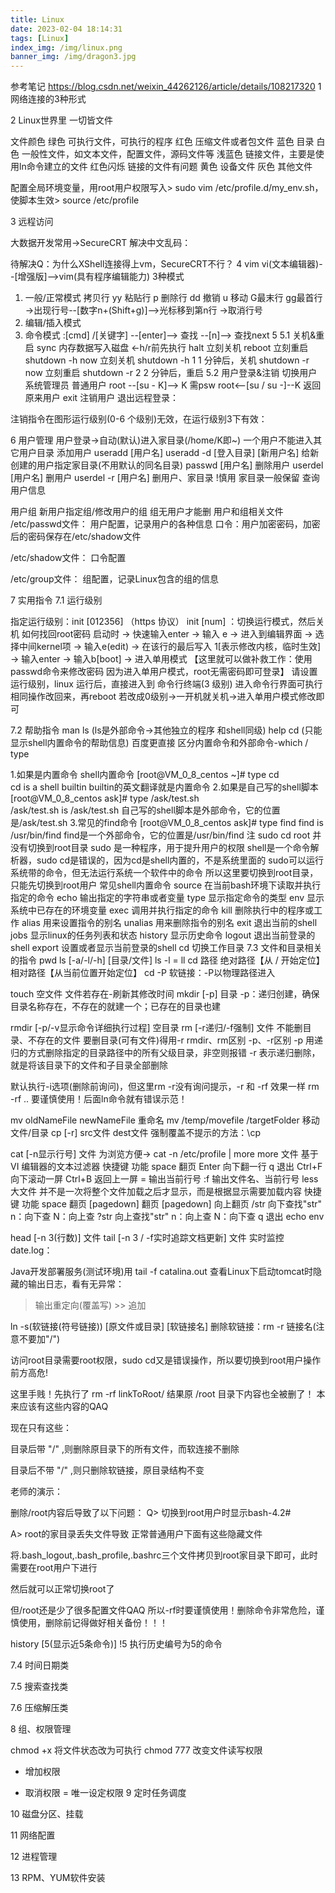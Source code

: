 ```yaml
---
title: Linux
date: 2023-02-04 18:14:31
tags: [Linux]
index_img: /img/linux.png
banner_img: /img/dragon3.jpg
---
```

参考笔记 https://blog.csdn.net/weixin_44262126/article/details/108217320
1 网络连接的3种形式  	

2 Linux世界里 一切皆文件

文件颜色
绿色	可执行文件，可执行的程序
红色	压缩文件或者包文件
蓝色	目录
白色	一般性文件，如文本文件，配置文件，源码文件等
浅蓝色	链接文件，主要是使用ln命令建立的文件
红色闪烁	链接的文件有问题
黄色	设备文件
灰色	其他文件

配置全局环境变量，用root用户权限写入> sudo vim /etc/profile.d/my_env.sh，使脚本生效> source /etc/profile

3 远程访问

大数据开发常用->SecureCRT
解决中文乱码：

待解决Q：为什么XShell连接得上vm，SecureCRT不行？
4 vim
vi(文本编辑器)--[增强版]-->vim(具有程序编辑能力)
3种模式

1. 一般/正常模式	拷贝行 yy	粘贴行 p		删除行 dd	撤销 u		移动 G最末行 gg最首行 
->出现行号--[数字n+(Shift+g)]-->光标移到第n行 ->取消行号
2. 编辑/插入模式
3. 命令模式			:[cmd]		/[关键字]  --[enter]--> 查找 --[n]--> 查找next
5
5.1 关机&重启
sync 	内存数据写入磁盘 <-h/r前先执行
halt		立刻关机
reboot	立刻重启
shutdown -h now		立刻关机
shutdown -h 1		1 分钟后，关机
shutdown -r now		立刻重启
shutdown -r 2		2 分钟后，重启
5.2 用户登录&注销
切换用户
系统管理员	普通用户
root   --[su - K]--> K	需psw
root<--[su / su -]--K
返回原来用户 exit
注销用户
退出远程登录：

注销指令在图形运行级别(0-6 个级别)无效，在运行级别3下有效：

6 用户管理
用户登录->自动(默认)进入家目录(/home/K即~)	一个用户不能进入其它用户目录
添加用户
useradd [用户名]
useradd -d [登入目录] [新用户名]	给新创建的用户指定家目录(不用默认的同名目录)
passwd [用户名]
删除用户
userdel [用户名]		删用户
userdel -r [用户名]	删用户、家目录 	!慎用 家目录一般保留
查询用户信息

用户组
新用户指定组/修改用户的组 组无用户才能删
用户和组相关文件
/etc/passwd文件： 用户配置，记录用户的各种信息   口令：用户加密密码，加密后的密码保存在/etc/shadow文件

/etc/shadow文件： 口令配置

/etc/group文件： 组配置，记录Linux包含的组的信息

7 实用指令
7.1 运行级别

指定运行级别：init [012356] （https 协议）	init [num] ：切换运行模式，然后关机
如何找回root密码
启动时 -> 快速输入enter -> 输入 e -> 进入到编辑界面 -> 选择中间kernel项 -> 输入e(edit) -> 在该行的最后写入 1[表示修改内核，临时生效] -> 输入enter -> 输入b[boot] -> 进入单用模式 【这里就可以做补救工作：使用passwd命令来修改密码 因为进入单用户模式，root无需密码即可登录】
请设置运行级别，linux 运行后，直接进入到 命令行终端(3 级别)
进入命令行界面可执行相同操作改回来，再reboot
若改成0级别->一开机就关机->进入单用户模式修改即可

7.2 帮助指令
man ls	(ls是外部命令->其他独立的程序 和shell同级)
help cd	(只能显示shell内置命令的帮助信息)
百度更直接
区分内置命令和外部命令-which / type

1.如果是内置命令 shell内置命令
[root@VM_0_8_centos ~]# type cd  
cd is a shell builtin 
builtin的英文翻译就是内置命令
2.如果是自己写的shell脚本
[root@VM_0_8_centos ask]# type /ask/test.sh  
/ask/test.sh is /ask/test.sh 
自己写的shell脚本是外部命令，它的位置是/ask/test.sh
3.常见的find命令
[root@VM_0_8_centos ask]# type find 
find is /usr/bin/find 
find是一个外部命令，它的位置是/usr/bin/find
注
 sudo cd root 并没有切换到root目录
sudo 是一种程序，用于提升用户的权限
shell是一个命令解析器，sudo cd是错误的，因为cd是shell内置的，不是系统里面的
sudo可以运行系统带的命令，但无法运行系统一个软件中的命令
所以这里要切换到root目录，只能先切换到root用户
常见shell内置命令
source	在当前bash环境下读取并执行指定的命令
echo	输出指定的字符串或者变量
type	显示指定命令的类型
env		显示系统中已存在的环境变量
exec	调用并执行指定的命令
kill		删除执行中的程序或工作
alias	用来设置指令的别名
unalias	用来删除指令的别名
exit		退出当前的shell
jobs		显示linux的任务列表和状态
history	显示历史命令
logout	退出当前登录的shell
export	设置或者显示当前登录的shell
cd		切换工作目录
7.3 文件和目录相关的指令
pwd
ls [-a/-l/-h] [目录/文件]	ls -l = ll
cd 路径		绝对路径【从 / 开始定位】	相对路径【从当前位置开始定位】 cd -P 软链接：-P以物理路径进入

touch 空文件		文件若存在-刷新其修改时间
mkdir [-p] 目录	-p：递归创建，确保目录名称存在，不存在的就建一个；已存在的目录也建

rmdir [-p/-v显示命令详细执行过程] 空目录
rm [-r递归/-f强制] 文件	不能删目录、不存在的文件 要删目录(可有文件)得用-r
rmdir、rm区别 -p、-r区别
-p	用递归的方式删除指定的目录路径中的所有父级目录，非空则报错
-r	表示递归删除，就是将该目录下的文件和子目录全部删除

默认执行-i选项(删除前询问)，但这里rm -r没有询问提示，-r 和 -rf 效果一样
rm -rf ..	要谨慎使用！后面ln命令就有错误示范！

mv oldNameFile newNameFile 	重命名	mv /temp/movefile /targetFolder 移动文件/目录
cp [-r] src文件 dest文件	强制覆盖不提示的方法：\cp

cat [-n显示行号] 文件	为浏览方便-> cat -n /etc/profile | more
more 文件	基于 VI 编辑器的文本过滤器
快捷键	功能
space	翻页
Enter 	向下翻一行
q	退出
Ctrl+F 	向下滚动一屏 
Ctrl+B 	返回上一屏
=	输出当前行号
:f	输出文件名、当前行号
less 大文件	并不是一次将整个文件加载之后才显示，而是根据显示需要加载内容
快捷键	功能
space	翻页
[pagedown]	翻页
[pagedown]	向上翻页
/str	向下查找"str" n：向下查 N：向上查
?str	向上查找"str" n：向上查 N：向下查
q	退出
echo	env


head [-n 3(行数)] 文件
tail [-n 3 / -f实时追踪文档更新] 文件
实时监控date.log：

Java开发部署服务(测试环境)用 tail -f catalina.out 查看Linux下启动tomcat时隐藏的输出日志，看有无异常：


> 输出重定向(覆盖写)	>> 追加


ln -s(软链接(符号链接)) [原文件或目录] [软链接名]		删除软链接：rm -r 链接名(注意不要加"/")

访问root目录需要root权限，sudo cd又是错误操作，所以要切换到root用户操作 前方高危!

这里手贱！先执行了 rm -rf linkToRoot/ 结果原 /root 目录下内容也全被删了！
本来应该有这些内容的QAQ

现在只有这些：

目录后带 "/" ,则删除原目录下的所有文件，而软连接不删除

目录后不带 "/" ,则只删除软链接，原目录结构不变

老师的演示：


删除/root内容后导致了以下问题：
Q> 切换到root用户时显示bash-4.2#

A> root的家目录丢失文件导致
正常普通用户下面有这些隐藏文件

将.bash_logout,.bash_profile,.bashrc三个文件拷贝到root家目录下即可，此时需要在root用户下进行

然后就可以正常切换root了

但/root还是少了很多配置文件QAQ
所以-rf时要谨慎使用！删除命令非常危险，谨慎使用，删除前记得做好相关备份！！！

history [5(显示近5条命令)]		!5 执行历史编号为5的命令

7.4 时间日期类

7.5 搜索查找类

7.6 压缩解压类

8 组、权限管理

chmod +x	将文件状态改为可执行
chmod 777	改变文件读写权限
+	增加权限
-	取消权限
=	唯一设定权限
9 定时任务调度

10 磁盘分区、挂载

11 网络配置

12 进程管理

13 RPM、YUM软件安装